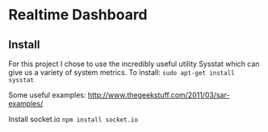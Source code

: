 Realtime Dashboard
=========

Install
---
For this project I chose to use the incredibly useful utility Sysstat which can give us a variety of system metrics. 
To install:
	```sudo apt-get install sysstat```
	
Some useful examples: http://www.thegeekstuff.com/2011/03/sar-examples/

Install socket.io
```npm install socket.io```
